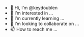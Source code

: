 - 👋 Hi, I’m @keydoublen
- 👀 I’m interested in ...
- 🌱 I’m currently learning ...
- 💞️ I’m looking to collaborate on ...
- 📫 How to reach me ...

<!---
keydoublen/keydoublen is a ✨ special ✨ repository because its `README.md` (this file) appears on your GitHub profile.
You can click the Preview link to take a look at your changes.
--->
